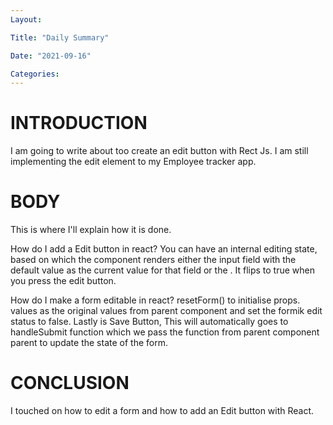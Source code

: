 ```yaml
---
Layout:

Title: "Daily Summary"

Date: "2021-09-16"

Categories:
---
```


# INTRODUCTION

I am going to write about too create an edit button with Rect Js. I am still implementing the edit element to my Employee tracker app.


# BODY
This is where I'll explain how it is done.

How do I add a Edit button in react?
You can have an internal editing state, based on which the component renders either the input field with the default value as the current value for that field or the <span> . It flips to true when you press the edit button.

How do I make a form editable in react?
resetForm() to initialise props. values as the original values from parent component and set the formik edit status to false. Lastly is Save Button, This will automatically goes to handleSubmit function which we pass the function from parent component parent to update the state of the form.

# CONCLUSION
I touched on how to edit a form and how to add an Edit button with React.
